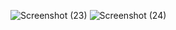 ![Screenshot (23)](https://github.com/GauravNandedkar123/FoodWebsite/assets/130847216/b01fcbe9-1c06-4923-8bca-fc689f1bff89)
![Screenshot (24)](https://github.com/GauravNandedkar123/FoodWebsite/assets/130847216/cdd6e70e-1ff9-4090-bb9c-25ef53a5158c)
